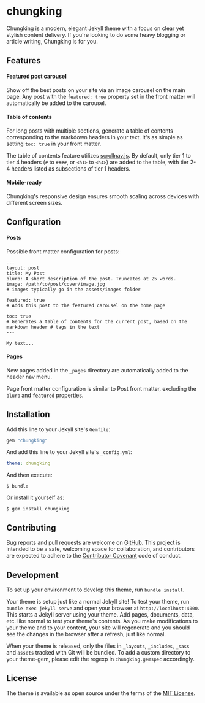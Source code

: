 # chungking

Chungking is a modern, elegant Jekyll theme with a focus on clear yet stylish content delivery. If you're looking to do some heavy blogging or article writing, Chungking is for you.

## Features

#### Featured post carousel

Show off the best posts on your site via an image carousel on the main page. Any post with the `featured: true` property set in the front matter will automatically be added to the carousel.

#### Table of contents

For long posts with multiple sections, generate a table of contents corresponding to the markdown headers in your text. It's as simple as setting `toc: true` in your front matter.

The table of contents feature utilizes [scrollnav.js](http://scrollnav.com/). By default, only tier 1 to tier 4 headers (`#` to `####`, or `<h1>` to `<h4>`) are added to the table, with tier 2-4 headers listed as subsections of tier 1 headers.

#### Mobile-ready

Chungking's responsive design ensures smooth scaling across devices with different screen sizes.

## Configuration

#### Posts

Possible front matter configuration for posts:

```
---
layout: post
title: My Post
blurb: A short description of the post. Truncates at 25 words.
image: /path/to/post/cover/image.jpg
# images typically go in the assets/images folder

featured: true
# Adds this post to the featured carousel on the home page

toc: true
# Generates a table of contents for the current post, based on the markdown header # tags in the text
---

My text...
```

#### Pages

New pages added in the `_pages` directory are automatically added to the header nav menu.

Page front matter configuration is similar to Post front matter, excluding the `blurb` and `featured` properties.

## Installation

Add this line to your Jekyll site's `Gemfile`:

```ruby
gem "chungking"
```

And add this line to your Jekyll site's `_config.yml`:

```yaml
theme: chungking
```

And then execute:

    $ bundle

Or install it yourself as:

    $ gem install chungking

## Contributing

Bug reports and pull requests are welcome on [GitHub](https://github.com/mmdlow/chungking). This project is intended to be a safe, welcoming space for collaboration, and contributors are expected to adhere to the [Contributor Covenant](http://contributor-covenant.org) code of conduct.

## Development

To set up your environment to develop this theme, run `bundle install`.

Your theme is setup just like a normal Jekyll site! To test your theme, run `bundle exec jekyll serve` and open your browser at `http://localhost:4000`. This starts a Jekyll server using your theme. Add pages, documents, data, etc. like normal to test your theme's contents. As you make modifications to your theme and to your content, your site will regenerate and you should see the changes in the browser after a refresh, just like normal.

When your theme is released, only the files in `_layouts`, `_includes`, `_sass` and `assets` tracked with Git will be bundled.
To add a custom directory to your theme-gem, please edit the regexp in `chungking.gemspec` accordingly.

## License

The theme is available as open source under the terms of the [MIT License](https://opensource.org/licenses/MIT).
